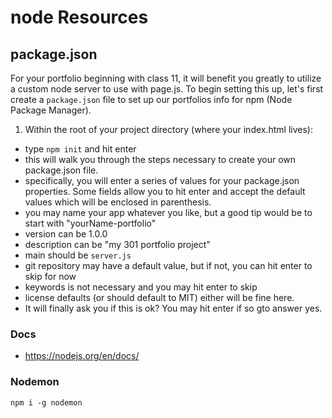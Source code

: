 # node Resources

## package.json
For your portfolio beginning with  class 11, it will benefit you greatly to utilize a custom node server to use with page.js. To begin setting this up, let's first create a `package.json` file to set up our portfolios info for npm (Node Package Manager).
1. Within the root of your project directory (where your index.html lives):
  - type `npm init` and hit enter
  - this will walk you through the steps necessary to create your own package.json file.
  - specifically, you will enter a series of values for your package.json properties. Some fields allow you to hit enter and accept the default values which will be enclosed in parenthesis.
  - you may name your app whatever you like, but a good tip would be to start with "yourName-portfolio"
  - version can be 1.0.0
  - description can be "my 301 portfolio project"
  - main should be `server.js`
  - git repository may have a default value, but if not, you can hit enter to skip for now
  - keywords is not necessary and you may hit enter to skip
  - license defaults (or should default to MIT) either will be fine here.
  - It will finally ask you if this is ok? You may hit enter if so gto answer yes.


### Docs
- https://nodejs.org/en/docs/

### Nodemon
`npm i -g nodemon`
